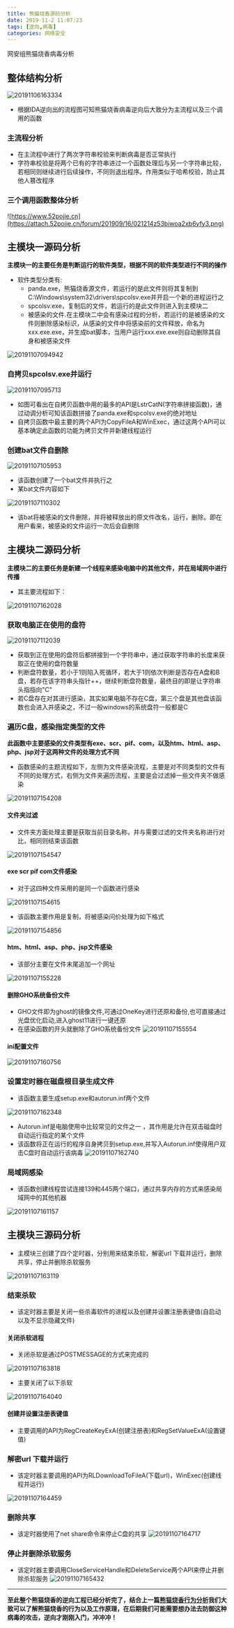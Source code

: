 ```yaml
---
title: 熊猫烧香源码分析
date: 2019-11-2 11:07:23
tags: [逆向,病毒]
categories: 网络安全
---
```


网安组熊猫烧香病毒分析
<!--more--> 
## 整体结构分析
![20191106163334](https://gitee.com/know_the_emperor/picture/raw/master/pictures/20191106163334.png)
* 根据IDA逆向出的流程图可知熊猫烧香病毒逆向后大致分为主流程以及三个调用的函数

### 主流程分析
* 在主流程中进行了两次字符串校验来判断病毒是否正常执行
* 字符串校验是将两个已有的字符串进过一个函数处理后与另一个字符串比较，若相同则继续进行后续操作，不同则退出程序。作用类似于哈希校验，防止其他人篡改程序

### 三个调用函数整体分析
![https://www.52pojie.cn](https://attach.52pojie.cn/forum/201909/16/021214z53biwoa2xb6yfy3.png)

## 主模块一源码分析
**主模块一的主要任务是判断运行的软件类型，根据不同的软件类型进行不同的操作**
* 软件类型分类有:
    * panda.exe，熊猫烧香源文件，若运行的是此文件则将其复制到C:\Windows\system32\drivers\spcolsv.exe并开启一个新的进程运行之
    * spcolsv.exe，复制后的文件，若运行的是此文件则进入到主模块二
    * 被感染的文件.在主模块二中会有感染过程的分析，若运行的是被感染的文件则删除感染标识，从感染的文件中将感染前的文件释放，命名为xxx.exe.exe，并生成bat脚本，当用户运行xxx.exe.exe则自动删除其自身和被感染文件

![20191107094942](https://gitee.com/know_the_emperor/picture/raw/master/pictures/20191107094942.png)

### 自拷贝spcolsv.exe并运行
![20191107095713](https://gitee.com/know_the_emperor/picture/raw/master/pictures/20191107095713.png)
* 如图可看出在自拷贝函数中用的最多的API是LstrCatN(字符串拼接函数)，通过动调分析可知该函数拼接了panda.exe和spcolsv.exe的绝对地址
* 自拷贝函数中最主要的两个API为CopyFileA和WinExec，通过这两个API可以基本确定此函数的功能为拷贝文件并新建线程运行

### 创建bat文件自删除
![20191107105953](https://gitee.com/know_the_emperor/picture/raw/master/pictures/20191107105953.png)
* 该函数创建了一个bat文件并执行之
* 某bat文件内容如下

![20191107110302](https://gitee.com/know_the_emperor/picture/raw/master/pictures/20191107110302.png)
* 该bat将被感染的文件删除，并将被释放出的原文件改名，运行，删除。即在用户看来，被感染的文件运行一次后会自删除

## 主模块二源码分析
**主模块二的主要任务是新建一个线程来感染电脑中的其他文件，并在局域网中进行传播**
* 其主要流程如下：

![20191107162028](https://gitee.com/know_the_emperor/picture/raw/master/pictures/20191107162028.png)

### 获取电脑正在使用的盘符
![20191107112039](https://gitee.com/know_the_emperor/picture/raw/master/pictures/20191107112039.png)
* 获取到正在使用的盘符后都拼接到一个字符串中，通过获取字符串的长度来获取正在使用的盘符数量
* 判断盘符数量，若小于1则陷入死循环，若大于1则依次判断是否存在A盘和B盘，若存在该字符串头指针++，继续判断盘符数量，最终目的即是让字符串头指指向"C"
* 若C盘存在对其进行感染，其实如果电脑不存在C盘，第三个盘是其他盘该函数也会进入并感染之，不过一般windows的系统盘符一般都是C

### 遍历C盘，感染指定类型的文件
**此函数中主要感染的文件类型有exe、scr、pif、com，以及htm、html、asp、php、jsp对于这两种文件的处理方式不同**
* 函数感染的主题流程如下，左侧为文件感染流程，主要是对不同类型的文件有不同的处理方式，右侧为文件夹遍历流程，主要是会过滤掉一些文件夹不做感染

![20191107154208](https://gitee.com/know_the_emperor/picture/raw/master/pictures/20191107154208.png)

#### 文件夹过滤
* 文件夹方面处理主要是获取当前目录名称，并与需要过滤的文件夹名称进行对比，相同则结束该函数

![20191107154547](https://gitee.com/know_the_emperor/picture/raw/master/pictures/20191107154547.png)

#### exe scr pif com文件感染
* 对于这四种文件采用的是同一个函数进行感染

![20191107154615](https://gitee.com/know_the_emperor/picture/raw/master/pictures/20191107154615.png)

* 该函数主要作用是复制，将被感染问价处理为如下格式

![20191107154856](https://gitee.com/know_the_emperor/picture/raw/master/pictures/20191107154856.png)

#### htm、html、asp、php、jsp文件感染
* 该部分主要在文件末尾追加一个网址

![20191107155228](https://gitee.com/know_the_emperor/picture/raw/master/pictures/20191107155228.png)

#### 删除GHO系统备份文件
* GHO文件即为ghost的镜像文件,可通过OneKey进行还原和备份,也可直接通过光盘优化启动,进入ghost11进行一键还原
* 在感染函数的开头就删除了GHO系统备份文件
![20191107155554](https://gitee.com/know_the_emperor/picture/raw/master/pictures/20191107155554.png)

#### ini配置文件
![20191107160756](https://gitee.com/know_the_emperor/picture/raw/master/pictures/20191107160756.png)

### 设置定时器在磁盘根目录生成文件
* 该函数主要生成setup.exe和autorun.inf两个文件

![20191107162348](https://gitee.com/know_the_emperor/picture/raw/master/pictures/20191107162348.png)

* Autorun.inf是电脑使用中比较常见的文件之一 ，其作用是允许在双击磁盘时自动运行指定的某个文件
* 该函数将正在运行的程序自身拷贝到setup.exe,并写入Autorun.inf使得用户双击C盘时自动运行该病毒
![20191107162740](https://gitee.com/know_the_emperor/picture/raw/master/pictures/20191107162740.png)

### 局域网感染
* 该函数创建线程尝试连接139和445两个端口，通过共享内存的方式来感染局域网中的其他机器

![20191107161157](https://gitee.com/know_the_emperor/picture/raw/master/pictures/20191107161157.png)

## 主模块三源码分析
* 主模块三创建了四个定时器，分别用来结束杀软，解密url 下载并运行，删除共享，停止并删除杀软服务

![20191107163119](https://gitee.com/know_the_emperor/picture/raw/master/pictures/20191107163119.png)

### 结束杀软
* 该定时器主要是关闭一些杀毒软件的进程以及创建并设置注册表键值(自启动以及不显示隐藏文件)

#### 关闭杀软进程
* 关闭杀软是通过POSTMESSAGE的方式来完成的

![20191107163818](https://gitee.com/know_the_emperor/picture/raw/master/pictures/20191107163818.png)

* 主要关闭了以下杀软

![20191107164040](https://gitee.com/know_the_emperor/picture/raw/master/pictures/20191107164040.png)

#### 创建并设置注册表键值
* 主要调用的API为RegCreateKeyExA(创建注册表)和RegSetValueExA(设置键值)

### 解密url 下载并运行
* 该定时器主要调用的API为RLDownloadToFileA(下载url)，WinExec(创建线程并运行)

![20191107164459](https://gitee.com/know_the_emperor/picture/raw/master/pictures/20191107164459.png)

### 删除共享
* 该定时器使用了net share命令来停止C盘的共享
![20191107164717](https://gitee.com/know_the_emperor/picture/raw/master/pictures/20191107164717.png)

### 停止并删除杀软服务
* 该定时器主要调用CloseServiceHandle和DeleteService两个API来停止并删除杀软服务
![20191107165432](https://gitee.com/know_the_emperor/picture/raw/master/pictures/20191107165432.png)

***
**至此整个熊猫烧香的逆向工程已经分析完了，结合上一篇[熊猫烧香行为分析](https://liuyi12138.github.io/2019/10/31/%E7%86%8A%E7%8C%AB%E7%83%A7%E9%A6%99%E8%A1%8C%E4%B8%BA%E5%88%86%E6%9E%90/)我们大致可以了解熊猫烧香的行为以及工作原理，在后期我们可能需要想办法去防御这种病毒的攻击，逆向才刚刚入门，冲冲冲！**